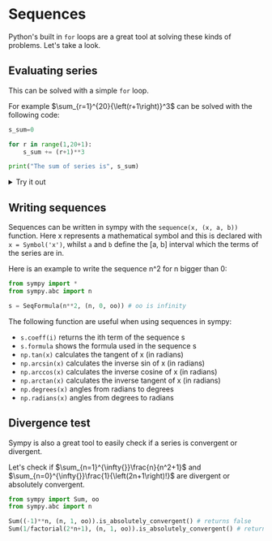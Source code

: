 <script type="text/x-mathjax-config">
  MathJax.Hub.Config({
    tex2jax: {
      inlineMath: [ ['$','$'], ["\\(","\\)"] ],
      processEscapes: true
    }
  });
</script>

<script type="text/javascript" async
  src="https://cdnjs.cloudflare.com/ajax/libs/mathjax/2.7.5/MathJax.js?config=TeX-MML-AM_CHTML">
</script>

# Sequences

Python's built in `for` loops are a great tool at solving these kinds of problems. Let's take a look.

## Evaluating series

This can be solved with a simple `for` loop.

For example $\sum_{r=1}^{20}{\left(r+1\right)}^3$ can be solved with the following code:

```python
s_sum=0

for r in range(1,20+1):
    s_sum += (r+1)**3

print("The sum of series is", s_sum)
```


<details>
<summary>Try it out</summary>

<iframe src="https://trinket.io/embed/python3/73292bc573?outputOnly=true&runOption=console&start=result" width="100%" height="356" frameborder="0" marginwidth="0" marginheight="0" allowfullscreen></iframe>
```

</details>

## Writing sequences

Sequences can be written in sympy with the `sequence(x, (x, a, b))` function. Here x represents a mathematical symbol and this is declared with `x = Symbol('x')`, whilst `a` and `b` define the [a, b] interval which the terms of the series are in.

Here is an example to write the sequence n^2 for n bigger than 0:

```python
from sympy import *
from sympy.abc import n

s = SeqFormula(n**2, (n, 0, oo)) # oo is infinity
```

The following function are useful when using sequences in sympy:

- `s.coeff(i)` returns the ith term of the sequence s
- `s.formula` shows the formula used in the sequence s
- `np.tan(x)` calculates the tangent of x (in radians)
- `np.arcsin(x)` calculates the inverse sin of x (in radians)
- `np.arccos(x)` calculates the inverse cosine of x (in radians)
- `np.arctan(x)` calculates the inverse tangent of x (in radians)
- `np.degrees(x)` angles from radians to degrees
- `np.radians(x)` angles from degrees to radians

## Divergence test

Sympy is also a great tool to easily check if a series is convergent or divergent.

Let's check if $\sum_{n=1}^{\infty{}}\frac{n}{n^2+1}$ and $\sum_{n=0}^{\infty{}}\frac{1}{\left(2n+1\right)!}$ are divergent or absolutely convergent.

```python
from sympy import Sum, oo
from sympy.abc import n

Sum((-1)**n, (n, 1, oo)).is_absolutely_convergent() # returns false
Sum(1/factorial(2*n+1), (n, 1, oo)).is_absolutely_convergent() # returns true
```